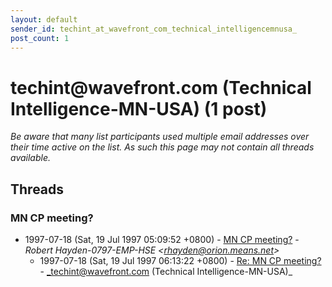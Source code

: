 ```yaml
---
layout: default
sender_id: techint_at_wavefront_com_technical_intelligencemnusa_
post_count: 1
---
```


# techint<span>@</span>wavefront.com (Technical Intelligence-MN-USA) (1 post)

_Be aware that many list participants used multiple email addresses over their time active on the list. As such this page may not contain all threads available._

## Threads

### MN CP meeting?
+ 1997-07-18 (Sat, 19 Jul 1997 05:09:52 +0800) - [MN CP meeting?](/archive/1997/07/ae2b5e0f0b3feb1f74e91c737a975e15721ba50ea5c99c1833682ae9af66a0ae) - _Robert Hayden-0797-EMP-HSE \<rhayden@orion.means.net\>_
  + 1997-07-18 (Sat, 19 Jul 1997 06:13:22 +0800) - [Re: MN CP meeting?](/archive/1997/07/0fdf20f2145f65d3e2f5e8a84a6d085450f1dea693c0ee67b14a64e214051c89) - _techint@wavefront.com (Technical Intelligence-MN-USA)_


